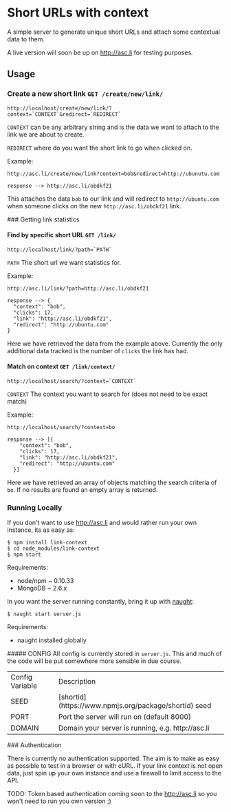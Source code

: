# Short URLs with context
A simple server to generate unique short URLs and attach some contextual data to them.

A live version will soon be up on http://asc.li for testing purposes.


## Usage

### Create a new short link `GET /create/new/link/`

    http://localhost/create/new/link/?context=`CONTEXT`&redirect=`REDIRECT`

`CONTEXT` can be any arbitrary string and is the data we want to attach to the link we are about to create.

`REDIRECT` where do you want the short link to go when clicked on.


Example:

    http://asc.li/create/new/link?context=bob&redirect=http://ubunutu.com

    response --> http://asc.li/obdkf21

This attaches the data `bob` to our link and will redirect to `http://ubuntu.com` when someone clicks on the new `http://asc.li/obdkf21` link.

### Getting link statistics

#### Find by specific short URL `GET /link/`

    http://localhost/link/?path=`PATH`

`PATH` The short url we want statistics for.

Example:

    http://asc.li/link/?path=http://asc.li/obdkf21

    response --> {
      "context": "bob",
      "clicks": 17,
      "link": "http://asc.li/obdkf21",
      "redirect": "http://ubuntu.com"
    }

Here we have retrieved the data from the example above. Currently the only additional data tracked is the number of `clicks` the link has had.

#### Match on context `GET /link/context/`

```
http://localhost/search/?context=`CONTEXT`
```

`CONTEXT` The context you want to search for (does not need to be exact match)

Example:

```
http://localhost/search/?context=bo

response --> [{
    "context": "bob",
    "clicks": 17,
    "link": "http://asc.li/obdkf21",
    "redirect": "http://ubuntu.com"
  }]
```

Here we have retrieved an array of objects matching the search criteria of `bo`. If no results are found an empty array is returned. 

### Running Locally
If you don't want to use http://asc.li and would rather run your own instance, its as easy as:

    $ npm install link-context
    $ cd node_modules/link-context
    $ npm start

Requirements:
- node/npm ~ 0.10.33
- MongoDB ~ 2.6.x

In you want the server running constantly, bring it up with [naught](https://www.npmjs.org/package/naught):

    $ naught start server.js

Requirements:
- naught installed globally

##### CONFIG
All config is currently stored in `server.js`. This and much of the code will be put somewhere more sensible in due course.

<table>
  <tr>
    <td>Config Variable</td><td>Description</td>
  </tr>
  <tr>
    <td>SEED</td><td>[shortid](https://www.npmjs.org/package/shortid) seed </td>
  </tr>
  <tr>
    <td>PORT</td><td>Port the server will run on (default 8000)</td>
  </tr>
  <tr>
    <td>DOMAIN</td><td>Domain your server is running, e.g. http://asc.li</td>
  </tr>
</table>

### Authentication

There is currently no authentication supported. The aim is to make as easy as possible to test in a browser or with cURL. If your link context is not open data, just spin up your own instance and use a firewall to limit access to the API.

TODO: Token based authentication coming soon to the http://asc.li so you won't need to run you own version ;)
